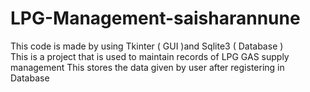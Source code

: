 # LPG-Management-saisharannune
This code is made by using Tkinter ( GUI )and Sqlite3 ( Database )  
This is a project that is used to maintain records of LPG GAS supply management
This  stores the data given by user after registering in Database

